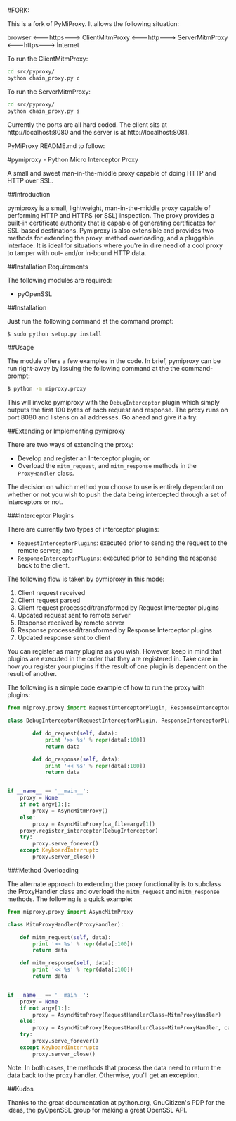 #FORK:

This is a fork of PyMiProxy. It allows the following situation:

browser <---https---> ClientMitmProxy <---http---> ServerMitmProxy <---https---> Internet

To run the ClientMitmProxy:
```bash
cd src/pyproxy/
python chain_proxy.py c
```

To run the ServerMitmProxy:
```bash
cd src/pyproxy/
python chain_proxy.py s
```

Currently the ports are all hard coded. The client sits at http://localhost:8080 and the server is at http://localhost:8081.

PyMiProxy README.md to follow:

#pymiproxy - Python Micro Interceptor Proxy

A small and sweet man-in-the-middle proxy capable of doing HTTP and HTTP over SSL.


##Introduction

pymiproxy is a small, lightweight, man-in-the-middle proxy capable of performing HTTP and HTTPS (or SSL) inspection. The
proxy provides a built-in certificate authority that is capable of generating certificates for SSL-based destinations.
Pymiproxy is also extensible and provides two methods for extending the proxy: method overloading, and a pluggable
interface. It is ideal for situations where you're in dire need of a cool proxy to tamper with out- and/or in-bound HTTP
data.

##Installation Requirements

The following modules are required:

- pyOpenSSL


##Installation

Just run the following command at the command prompt:

```bash
$ sudo python setup.py install
```

##Usage

The module offers a few examples in the code. In brief, pymiproxy can be run right-away by issuing the following command
at the the command-prompt:

```bash
$ python -m miproxy.proxy
```

This will invoke pymiproxy with the ```DebugInterceptor``` plugin which simply outputs the first 100 bytes of each request
and response. The proxy runs on port 8080 and listens on all addresses. Go ahead and give it a try.


##Extending or Implementing pymiproxy

There are two ways of extending the proxy:


- Develop and register an Interceptor plugin; or
- Overload the ```mitm_request```, and ```mitm_response``` methods in the ```ProxyHandler``` class.


The decision on which method you choose to use is entirely dependant on whether or not you wish to push the data being
intercepted through a set of interceptors or not.

###Interceptor Plugins

There are currently two types of interceptor plugins:

- ```RequestInterceptorPlugins```: executed prior to sending the request to the remote server; and
- ```ResponseInterceptorPlugins```: executed prior to sending the response back to the client.

The following flow is taken by pymiproxy in this mode:

1. Client request received
2. Client request parsed
3. Client request processed/transformed by Request Interceptor plugins
4. Updated request sent to remote server
5. Response received by remote server
6. Response processed/transformed by Response Interceptor plugins
7. Updated response sent to client

You can register as many plugins as you wish. However, keep in mind that plugins are executed in the order that they are
registered in. Take care in how you register your plugins if the result of one plugin is dependent on the result of
another.

The following is a simple code example of how to run the proxy with plugins:

```python
from miproxy.proxy import RequestInterceptorPlugin, ResponseInterceptorPlugin, AsyncMitmProxy

class DebugInterceptor(RequestInterceptorPlugin, ResponseInterceptorPlugin):

        def do_request(self, data):
            print '>> %s' % repr(data[:100])
            return data

        def do_response(self, data):
            print '<< %s' % repr(data[:100])
            return data


if __name__ == '__main__':
    proxy = None
    if not argv[1:]:
        proxy = AsyncMitmProxy()
    else:
        proxy = AsyncMitmProxy(ca_file=argv[1])
    proxy.register_interceptor(DebugInterceptor)
    try:
        proxy.serve_forever()
    except KeyboardInterrupt:
        proxy.server_close()
```

###Method Overloading

The alternate approach to extending the proxy functionality is to subclass the ProxyHandler class and overload the
```mitm_request``` and ```mitm_response``` methods. The following is a quick example:

```python
from miproxy.proxy import AsyncMitmProxy

class MitmProxyHandler(ProxyHandler):

    def mitm_request(self, data):
        print '>> %s' % repr(data[:100])
        return data

    def mitm_response(self, data):
        print '<< %s' % repr(data[:100])
        return data


if __name__ == '__main__':
    proxy = None
    if not argv[1:]:
        proxy = AsyncMitmProxy(RequestHandlerClass=MitmProxyHandler)
    else:
        proxy = AsyncMitmProxy(RequestHandlerClass=MitmProxyHandler, ca_file=argv[1])
    try:
        proxy.serve_forever()
    except KeyboardInterrupt:
        proxy.server_close()
```

Note: In both cases, the methods that process the data need to return the data back to the proxy handler. Otherwise,
you'll get an exception.

##Kudos

Thanks to the great documentation at python.org, GnuCitizen's PDP for the ideas, the pyOpenSSL group for making a great
OpenSSL API.

